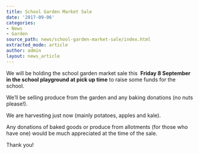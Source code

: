 ```yaml
---
title: School Garden Market Sale
date: '2017-09-06'
categories:
- News
- Garden
source_path: news/school-garden-market-sale/index.html
extracted_mode: article
author: admin
layout: news_article
---
```


We will be holding the school garden market sale this&nbsp; **Friday 8 September in the school playground at pick up time** to raise some funds for the school.

We’ll be selling produce from the garden and any baking donations (no nuts please!).

We are harvesting just now (mainly potatoes, apples and kale).

Any donations of baked goods or produce from allotments (for those who have one) would be much appreciated at the time of the sale.

Thank you!
